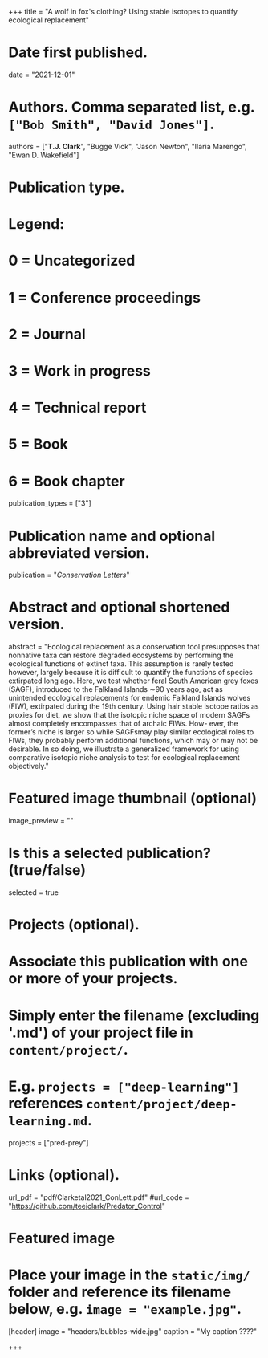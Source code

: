 +++
title = "A wolf in fox's clothing? Using stable isotopes to quantify ecological replacement"

# Date first published.
date = "2021-12-01"

# Authors. Comma separated list, e.g. `["Bob Smith", "David Jones"]`.
authors = ["**T.J. Clark**", "Bugge Vick", "Jason Newton", "Ilaria Marengo", "Ewan D. Wakefield"]

# Publication type.
# Legend:
# 0 = Uncategorized
# 1 = Conference proceedings
# 2 = Journal
# 3 = Work in progress
# 4 = Technical report
# 5 = Book
# 6 = Book chapter
publication_types = ["3"]

# Publication name and optional abbreviated version.
publication = "*Conservation Letters*"

# Abstract and optional shortened version.
abstract = "Ecological replacement as a conservation tool presupposes that nonnative taxa can restore degraded ecosystems by performing the ecological functions of extinct taxa. This assumption is rarely tested however, largely because it is difficult to quantify the functions of species extirpated long ago. Here, we test whether feral South American grey foxes (SAGF), introduced to the Falkland Islands ∼90 years ago, act as unintended ecological replacements for endemic Falkland Islands wolves (FIW), extirpated during the 19th century. Using hair stable isotope ratios as proxies for diet, we show that the isotopic niche space of modern SAGFs almost completely encompasses that of archaic FIWs. How- ever, the former’s niche is larger so while SAGFsmay play similar ecological roles to FIWs, they probably perform additional functions, which may or may not be desirable. In so doing, we illustrate a generalized framework for using comparative isotopic niche analysis to test for ecological replacement objectively."

# Featured image thumbnail (optional)
image_preview = ""

# Is this a selected publication? (true/false)
selected = true

# Projects (optional).
#   Associate this publication with one or more of your projects.
#   Simply enter the filename (excluding '.md') of your project file in `content/project/`.
#   E.g. `projects = ["deep-learning"]` references `content/project/deep-learning.md`.
projects = ["pred-prey"]

# Links (optional).
url_pdf = "pdf/Clarketal2021_ConLett.pdf"
#url_code = "https://github.com/teejclark/Predator_Control"


# Featured image
# Place your image in the `static/img/` folder and reference its filename below, e.g. `image = "example.jpg"`.
[header]
image = "headers/bubbles-wide.jpg"
caption = "My caption ????"

+++
